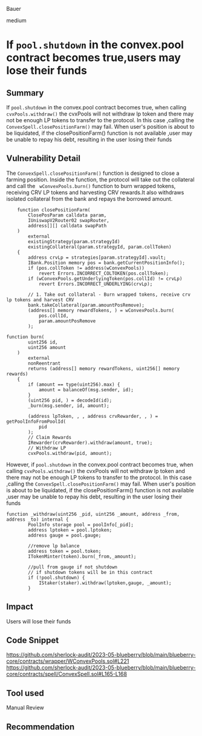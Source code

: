 Bauer

medium

# If `pool.shutdown` in the convex.pool contract becomes true,users may lose their funds

## Summary
If `pool.shutdown` in the convex.pool contract becomes true, when calling `cvxPools.withdraw()` the cvxPools will not withdraw lp token and there may not be enough LP tokens to transfer to the protocol. In this case ,calling the `ConvexSpell.closePositionFarm()` may fail. When user's position is about to be liquidated, if the closePositionFarm() function is not available ,user may be unable to repay his debt, resulting in the user losing their funds


## Vulnerability Detail
The `ConvexSpell.closePositionFarm()` function is designed to close a farming position. Inside the function, the protocol will take out the collateral and call the ` wConvexPools.burn()` function to burn wrapped tokens, receiving CRV LP tokens and harvesting CRV rewards.It also withdraws isolated collateral from the bank and repays the borrowed amount.
```solidity
    function closePositionFarm(
        ClosePosParam calldata param,
        IUniswapV2Router02 swapRouter,
        address[][] calldata swapPath
    )
        external
        existingStrategy(param.strategyId)
        existingCollateral(param.strategyId, param.collToken)
    {
        address crvLp = strategies[param.strategyId].vault;
        IBank.Position memory pos = bank.getCurrentPositionInfo();
        if (pos.collToken != address(wConvexPools))
            revert Errors.INCORRECT_COLTOKEN(pos.collToken);
        if (wConvexPools.getUnderlyingToken(pos.collId) != crvLp)
            revert Errors.INCORRECT_UNDERLYING(crvLp);

        // 1. Take out collateral - Burn wrapped tokens, receive crv lp tokens and harvest CRV
        bank.takeCollateral(param.amountPosRemove);
        (address[] memory rewardTokens, ) = wConvexPools.burn(
            pos.collId,
            param.amountPosRemove
        );

```
```solidity
function burn(
        uint256 id,
        uint256 amount
    )
        external
        nonReentrant
        returns (address[] memory rewardTokens, uint256[] memory rewards)
    {
        if (amount == type(uint256).max) {
            amount = balanceOf(msg.sender, id);
        }
        (uint256 pid, ) = decodeId(id);
        _burn(msg.sender, id, amount);

        (address lpToken, , , address crvRewarder, , ) = getPoolInfoFromPoolId(
            pid
        );
        // Claim Rewards
        IRewarder(crvRewarder).withdraw(amount, true);
        // Withdraw LP
        cvxPools.withdraw(pid, amount);
```
However, if `pool.shutdown` in the convex.pool contract becomes true, when calling `cvxPools.withdraw()` the cvxPools will not withdraw lp token and there may not be enough LP tokens to transfer to the protocol. In this case ,calling the `ConvexSpell.closePositionFarm()` may fail. When user's position is about to be liquidated, if the closePositionFarm() function is not available ,user may be unable to repay his debt, resulting in the user losing their funds


```solidity
function _withdraw(uint256 _pid, uint256 _amount, address _from, address _to) internal {
        PoolInfo storage pool = poolInfo[_pid];
        address lptoken = pool.lptoken;
        address gauge = pool.gauge;

        //remove lp balance
        address token = pool.token;
        ITokenMinter(token).burn(_from,_amount);

        //pull from gauge if not shutdown
        // if shutdown tokens will be in this contract
        if (!pool.shutdown) {
            IStaker(staker).withdraw(lptoken,gauge, _amount);
        }
```

## Impact
Users will lose their funds

## Code Snippet
https://github.com/sherlock-audit/2023-05-blueberry/blob/main/blueberry-core/contracts/wrapper/WConvexPools.sol#L221
https://github.com/sherlock-audit/2023-05-blueberry/blob/main/blueberry-core/contracts/spell/ConvexSpell.sol#L165-L168
## Tool used

Manual Review

## Recommendation

